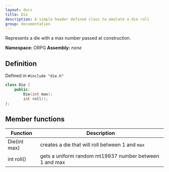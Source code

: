 ```yaml
---
layout: docs
title: Die
description: A simple header defined class to emulate a die roll
group: documentation
---
```


Represents a die with a max number passed at construction.

**Namespace:** ORPG
**Assembly:** _none_  

## Definition
Defined in `#include "die.h"`
````C++
class Die {
    public:
        Die(int max);
        int roll();
};
````

## Member functions

Function      | Description |
 ------------ | ----------- |
Die(int max)  | creates a die that will roll between 1 and `max`|
int roll()    | gets a uniform random mt19937 number between 1 and max|
